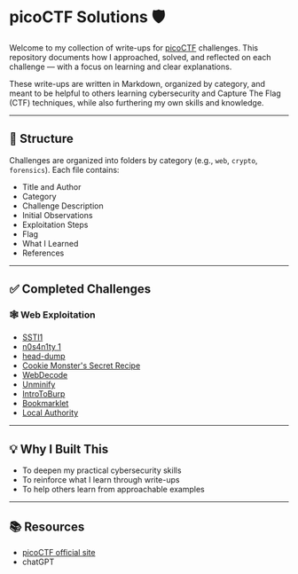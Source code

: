# picoCTF Solutions 🛡️

Welcome to my collection of write-ups for [picoCTF](https://picoctf.org/) challenges. This repository documents how I approached, solved, and reflected on each challenge — with a focus on learning and clear explanations.

These write-ups are written in Markdown, organized by category, and meant to be helpful to others learning cybersecurity and Capture The Flag (CTF) techniques, while also furthering my own skills and knowledge.

---

## 📁 Structure

Challenges are organized into folders by category (e.g., `web`, `crypto`, `forensics`). Each file contains:

- Title and Author
- Category
- Challenge Description 
- Initial Observations
- Exploitation Steps
- Flag  
- What I Learned  
- References

---

## ✅ Completed Challenges

### 🕸️ Web Exploitation
- [SSTI1](WebExploitation/SSTI1.md)
- [n0s4n1ty 1](WebExploitation/n0s4n1ty1.md)
- [head-dump](WebExploitation/head-dump.md)
- [Cookie Monster's Secret Recipe](WebExploitation/CookieMonster'sSecretRecipe.md)
- [WebDecode](WebExploitation/WebDecode.md)
- [Unminify](WebExploitation/Unminify.md)
- [IntroToBurp](WebExploitation/IntroToBurp.md)
- [Bookmarklet](WebExploitation/Bookmarklet.md)
- [Local Authority](WebExploitation/LocalAuthority.md)
<!-- Add more links as you go -->

---

## 💡 Why I Built This
- To deepen my practical cybersecurity skills
- To reinforce what I learn through write-ups
- To help others learn from approachable examples

---

## 📚 Resources
- [picoCTF official site](https://picoctf.org/)
- chatGPT
